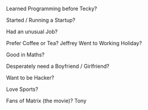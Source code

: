 Learned Programming before Tecky?

Started / Running a Startup?

Had an unusual Job?

Prefer Coffee or Tea?
Jeffrey
Went to Working Holiday?

Good in Maths?

Desperately need a Boyfriend / Girlfriend?

Want to be Hacker?

Love Sports?

Fans of Matrix (the movie)?
Tony